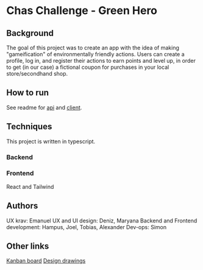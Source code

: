 # Chas Challenge - Green Hero

## Background
The goal of this project was to create an app with the idea of making "gameification" of environmentally friendly actions.
Users can create a profile, log in, and register their actions to earn points and level up, in order to get (in our case) a fictional coupon for purchases in your local store/secondhand shop.

## How to run
See readme for [api](/client/README.md) and [client](/api/README.md).

## Techniques
This project is written in typescript.

### Backend


### Frontend
React and Tailwind

## Authors
UX krav: Emanuel
UX and UI design: Deniz, Maryana
Backend and Frontend development: Hampus, Joel, Tobias, Alexander
Dev-ops: Simon

## Other links
[Kanban board](https://www.notion.so/emanuelpopa/Backlog-d281f3e3a06945129ee0105791e59c9a)
[Design drawings](https://www.figma.com/file/21NFvTXWVL3fQqTYGJ7Lyl/Green-Hero?type=design&node-id=1368-40088&t=H3CunwFXTaVzARGP-0)